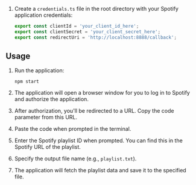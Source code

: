 

1. Create a `credentials.ts` file in the root directory with your Spotify application credentials:
   ```typescript
   export const clientId = 'your_client_id_here';
   export const clientSecret = 'your_client_secret_here';
   export const redirectUri = 'http://localhost:8888/callback';
   ```

## Usage

1. Run the application:
   ```
   npm start
   ```
2. The application will open a browser window for you to log in to Spotify and authorize the application.

3. After authorization, you'll be redirected to a URL. Copy the code parameter from this URL.

4. Paste the code when prompted in the terminal.

5. Enter the Spotify playlist ID when prompted. You can find this in the Spotify URL of the playlist.

6. Specify the output file name (e.g., `playlist.txt`).

7. The application will fetch the playlist data and save it to the specified file.